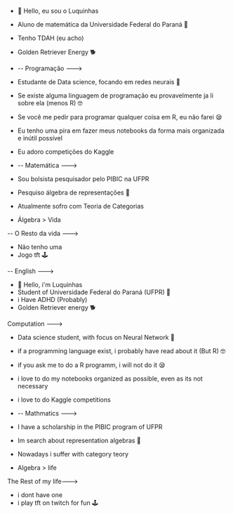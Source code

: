 - 👋 Hello, eu sou o Luquinhas
- Aluno de matemática da Universidade Federal do Paraná :school:
- Tenho TDAH (eu acho)
- Golden Retriever Energy :dog2:


- -- Programação --->
- Estudante de Data science, focando em redes neurais :game_die:
- Se existe alguma linguagem de programação eu provavelmente ja li sobre ela (menos R) :nerd_face:
- Se você me pedir para programar qualquer coisa em R, eu não farei :sleepy:
- Eu tenho uma pira em fazer meus notebooks da forma mais organizada e inútil possível
- Eu adoro competições do Kaggle


- -- Matemática --->
- Sou bolsista pesquisador pelo PIBIC na UFPR
- Pesquiso álgebra de representações :bow_and_arrow:
- Atualmente sofro com Teoria de Categorias
- Álgebra > Vida 


-- O Resto da vida --->
- Não tenho uma
- Jogo tft  :joystick:



 -- English --->

- 👋 Hello, i'm Luquinhas
- Student of Universidade Federal do Paraná (UFPR) :school:
- i Have ADHD (Probably)
- Golden Retriever energy :dog2:

Computation --->
- Data science student, with focus on Neural Network :game_die:
- if a programming language exist, i probably have read about it (But R) :nerd_face:
- if you ask me to do a R programm, i will not do it :sleepy:
- i love to do my notebooks organized as possible, even as its not necessary
- i love to do Kaggle competitions


- -- Mathmatics --->
- I have a scholarship in the PIBIC program of UFPR
- Im search about representation algebras :bow_and_arrow:
- Nowadays i suffer with category teory
- Algebra > life 



The Rest of my life--->
- i dont have one 
- i play tft on twitch for fun :joystick: 


